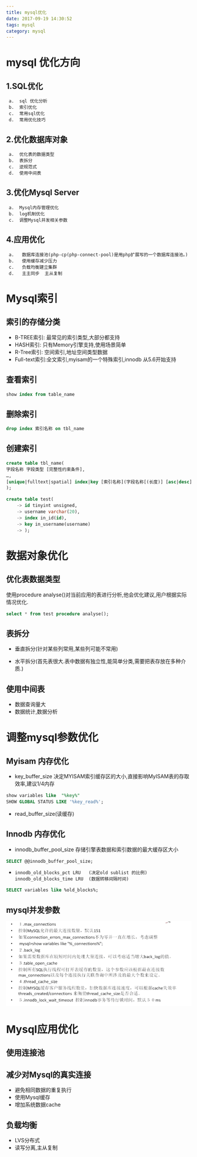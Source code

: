 ```yaml
---
title: mysql优化
date: 2017-09-19 14:30:52
tags: mysql
category: mysql
---
```


# mysql 优化方向

## 1.SQL优化
     a.  sql 优化分析
     b.  索引优化
     c.  常用sql优化
     d.  常用优化技巧
## 2.优化数据库对象
     a.  优化表的数据类型
     b.  表拆分
     c.  逆规范式
     d.  使用中间表
## 3.优化Mysql Server
     a.  Mysql内存管理优化
     b.  log机制优化
     c.  调整Mysql并发相关参数
          
## 4.应用优化
     a.   数据库连接池(php-cp(php-connect-pool)是用php扩展写的一个数据库连接池。)
     b.   使用缓存减少压力
     c.   负载均衡建立集群
     d.   主主同步  主从复制 
     
# Mysql索引
     
## 索引的存储分类

*    B-TREE索引: 最常见的索引类型,大部分都支持
*    HASH索引: 只有Memory引擎支持,使用场景简单
*    R-Tree索引: 空间索引,地址空间类型数据
*    Full-text索引:全文索引,myisam的一个特殊索引,innodb 从5.6开始支持

## 查看索引

```SQL
show index from table_name
```

## 删除索引

```SQL
drop index 索引名称 on tbl_name
```

## 创建索引

```SQL
create table tbl_name(
字段名称 字段类型 [完整性约束条件],
…,
[unique|fulltext|spatial] index|key [索引名称](字段名称[(长度)] [asc|desc])
);
```

```SQL
create table test(
    -> id tinyint unsigned,
    -> username varchar(20),
    -> index in_id(id),
    -> key in_username(username)
    -> );
```

# 数据对象优化

## 优化表数据类型

  使用procedure analyse()对当前应用的表进行分析,他会优化建议,用户根据实际情况优化.

 ```sql
 select * from test procedure analyse();
 ```

 ## 表拆分

  *   垂直拆分(针对某些列常用,某些列可能不常用)

  *   水平拆分(首先表很大.表中数据有独立性,能简单分类,需要把表存放在多种介质.)

 ## 使用中间表

  *   数据查询量大
  *   数据统计,数据分析

# 调整mysql参数优化

## Myisam 内存优化

  *    key_buffer_size
  决定MYISAM索引缓存区的大小,直接影响MyISAM表的存取效率,建议1/4内存

  ```SQL
  show variables like  "%key%"
  SHOW GLOBAL STATUS LIKE '%key_read%';
  ```
  *    read_buffer_size(读缓存)

## Innodb 内存优化

  *    innodb_buffer_pool_size
  存储引擎表数据和索引数据的最大缓存区大小

```SQL
SELECT @@innodb_buffer_pool_size;
```

  *     innodb_old_blocks_pct LRU   (决定old sublist 的比例) 
        innodb_old_blocks_time LRU  (数据转移间隔时间)


```SQL
SELECT variables like %old_blocks%;
```

## mysql并发参数

![mysql](/uploads/0924.png)
 
# Mysql应用优化

## 使用连接池

## 减少对Mysql的真实连接
  
  *   避免相同数据的重复执行
  *   使用Mysql缓存
  *   增加系统数据cache

## 负载均衡

  *   LVS分布式
  *  读写分离,主从复制
